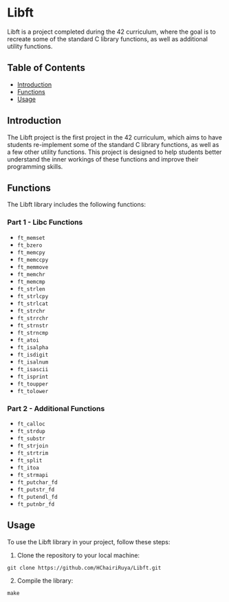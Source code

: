 # Libft

Libft is a project completed during the 42 curriculum, where the goal is to recreate some of the standard C library functions, as well as additional utility functions.

## Table of Contents
- [Introduction](#introduction)
- [Functions](#functions)
- [Usage](#usage)

## Introduction
The Libft project is the first project in the 42 curriculum, which aims to have students re-implement some of the standard C library functions, as well as a few other utility functions. This project is designed to help students better understand the inner workings of these functions and improve their programming skills.

## Functions
The Libft library includes the following functions:

### Part 1 - Libc Functions
- `ft_memset`
- `ft_bzero`
- `ft_memcpy`
- `ft_memccpy`
- `ft_memmove`
- `ft_memchr`
- `ft_memcmp`
- `ft_strlen`
- `ft_strlcpy`
- `ft_strlcat`
- `ft_strchr`
- `ft_strrchr`
- `ft_strnstr`
- `ft_strncmp`
- `ft_atoi`
- `ft_isalpha`
- `ft_isdigit`
- `ft_isalnum`
- `ft_isascii`
- `ft_isprint`
- `ft_toupper`
- `ft_tolower`

### Part 2 - Additional Functions
- `ft_calloc`
- `ft_strdup`
- `ft_substr`
- `ft_strjoin`
- `ft_strtrim`
- `ft_split`
- `ft_itoa`
- `ft_strmapi`
- `ft_putchar_fd`
- `ft_putstr_fd`
- `ft_putendl_fd`
- `ft_putnbr_fd`

## Usage
To use the Libft library in your project, follow these steps:

1. Clone the repository to your local machine:
```
git clone https://github.com/HChairiRuya/Libft.git
```
2. Compile the library:
```
make
```
